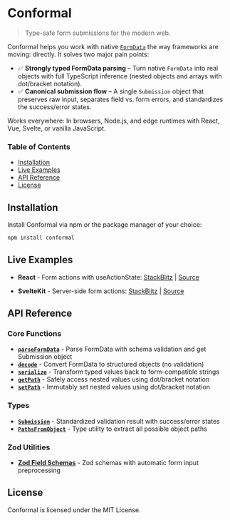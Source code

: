 # Conformal

> Type-safe form submissions for the modern web.

Conformal helps you work with native [`FormData`](https://developer.mozilla.org/docs/Web/API/FormData) the way frameworks are moving: directly. It solves two major pain points:

- ✅ **Strongly typed FormData parsing** – Turn native `FormData` into real objects with full TypeScript inference (nested objects and arrays with dot/bracket notation).
- ✅ **Canonical submission flow** – A single `Submission` object that preserves raw input, separates field vs. form errors, and standardizes the success/error states.

Works everywhere: In browsers, Node.js, and edge runtimes with React, Vue, Svelte, or vanilla JavaScript.

### Table of Contents

- [Installation](#installation)
- [Live Examples](#live-examples)
- [API Reference](#api-reference)
- [License](#license)

## Installation

Install Conformal via npm or the package manager of your choice:

```bash
npm install conformal
```

## Live Examples

- **React** - Form actions with useActionState: [StackBlitz](https://stackblitz.com/github/marcomuser/conformal/tree/main/examples/react?embed=1&theme=dark&preset=node&file=src/Form.tsx) | [Source](https://github.com/marcomuser/conformal/tree/main/examples/react)

- **SvelteKit** - Server-side form actions: [StackBlitz](https://stackblitz.com/github/marcomuser/conformal/tree/main/examples/svelte?embed=1&theme=dark&preset=node&file=src/routes/%2Bpage.server.ts) | [Source](https://github.com/marcomuser/conformal/tree/main/examples/svelte)

## API Reference

### Core Functions

- **[`parseFormData`](src/README.md#parseformdata)** - Parse FormData with schema validation and get Submission object
- **[`decode`](src/README.md#decode)** - Convert FormData to structured objects (no validation)
- **[`serialize`](src/README.md#serialize)** - Transform typed values back to form-compatible strings
- **[`getPath`](src/README.md#getpath)** - Safely access nested values using dot/bracket notation
- **[`setPath`](src/README.md#setpath)** - Immutably set nested values using dot/bracket notation

### Types

- **[`Submission`](src/README.md#submission)** - Standardized validation result with success/error states
- **[`PathsFromObject`](src/README.md#pathsfromobject)** - Type utility to extract all possible object paths

### Zod Utilities

- **[Zod Field Schemas](src/zod/README.md)** - Zod schemas with automatic form input preprocessing

## License

Conformal is licensed under the MIT License.
